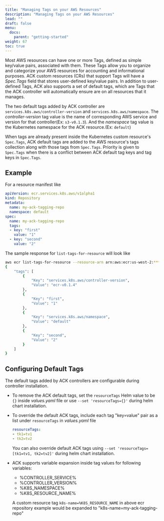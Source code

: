 ```yaml
---
title: "Managing Tags on your AWS Resources"
description: "Managing Tags on your AWS Resources"
lead: ""
draft: false
menu:
  docs:
    parent: "getting-started"
weight: 67
toc: true
---
```


Most AWS resources can have one or more Tags, defined as simple key/value
pairs, associated with them. These Tags allow you to organize and categorize
your AWS resources for accounting and informational purposes. ACK custom
resources (CRs) that support Tags will have a *Spec.Tags* field that
stores user-defined key/value pairs. In addition to user-defined Tags,
ACK also supports a set of default tags, which are Tags that the ACK
controller will automatically ensure are on all resources that it manages.

The two default tags added by ACK controller are `services.k8s.aws/controller-version`
and `services.k8s.aws/namespace`. The *controller-version* tag value is the name of
corresponding AWS service and version for that controller(Ex: `s3-v0.1.3`).
And the *namespace* tag value is the Kubernetes namespace for the ACK
resource.(Ex: `default`)

When tags are already present inside the Kubernetes custom resource's `Spec.Tags`,
ACK default tags are added to the AWS resource's tags collection along with those
tags from `Spec.Tags`. Priority is given to `Spec.Tags` when there is a
conflict between ACK default tag keys and tag keys in `Spec.Tags`.

## Example

For a resource manifest like

```yaml
apiVersion: ecr.services.k8s.aws/v1alpha1
kind: Repository
metadata:
  name: my-ack-tagging-repo
  namespace: default
spec:
  name: my-ack-tagging-repo
  tags:
  - key: "first"
    value: "1"
  - key: "second"
    value: "2"
```

The sample response for `list-tags-for-resource` will look like

```bash
aws ecr list-tags-for-resource --resource-arn arn:aws:ecr:us-west-2:************:repository/my-ack-tagging-repo
{
    "tags": [
        {
            "Key": "services.k8s.aws/controller-version",
            "Value": "ecr-v0.1.4"
        },
        {
            "Key": "first",
            "Value": "1"
        },
        {
            "Key": "services.k8s.aws/namespace",
            "Value": "default"
        },
        {
            "Key": "second",
            "Value": "2"
        }
    ]
}

```

## Configuring Default Tags

The default tags added by ACK controllers are configurable during controller
installation.

* To remove the ACK default tags, set the `resourceTags` Helm value to be `{}` inside
*values.yaml* file or use `--set 'resourceTags={}'` during helm chart installation.

* To override the default ACK tags, include each tag "key=value" pair as a list under
`resourceTags` in *values.yaml* file
  ```yaml
  resourceTags:
  - tk1=tv1
  - tk2=tv2
  ```
  You can also override default ACK tags using `--set 'resourceTags=[tk1=tv1, tk2=tv2]'`
  during helm chart installation.

* ACK supports variable expansion inside tag values for following variables:
  - %CONTROLLER_SERVICE%
  - %CONTROLLER_VERSION%
  - %K8S_NAMESPACE%
  - %K8S_RESOURCE_NAME%

  A custom resource tag `k8s-name=%K8S_RESOURCE_NAME` in above ecr repository example
  would be expanded to "k8s-name=my-ack-tagging-repo"
